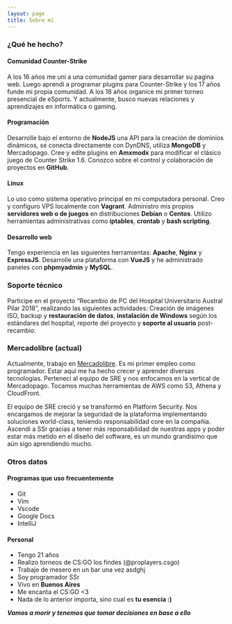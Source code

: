 ```yaml
---
layout: page
title: Sobre mi
---
```


### ¿Qué he hecho?

#### Comunidad Counter-Strike
A los 16 años me uni a una comunidad gamer para desarrollar su pagina web. Luego aprendi a programar plugins para Counter-Strike y los 17 años funde mi propia comunidad. A los 18 años organice mi primer torneo presencial de eSports. Y actualmente, busco nuevas relaciones y aprendizajes en informática o gaming.

#### Programación
Desarrolle bajo el entorno de **NodeJS** una API para la creación de dominios dinámicos, se conecta directamente con DynDNS, utiliza **MongoDB** y Mercadopago. Cree y edite plugins en **Amxmodx** para modificar el clásico juego de Counter Strike 1.6. Conozco sobre el control y colaboración de proyectos en **GitHub**. 

#### Linux
Lo uso como sistema operativo principal en mi computadora personal. Creo y configuro VPS localmente con **Vagrant**. Administro mis propios **servidores web o de juegos** en distribuciones **Debian** o **Centos**. Utilizo herramientas administrativas como **iptables**, **crontab** y **bash scripting**.

#### Desarrollo web
Tengo experiencia en las siguientes herramientas: **Apache**, **Nginx** y **ExpressJS**. Desarrolle una plataforma con **VueJS** y he administrado paneles con **phpmyadmin** y **MySQL**.

### Soporte técnico
Participe en el proyecto “Recambio de PC del Hospital Universitario Austral Pilar 2018”, realizando las siguientes actividades: Creación de imágenes ISO, backup y **restauración de datos**, **instalación de Windows** según los estándares del hospital, reporte del proyecto y **soporte al usuario** post-recambio.

### Mercadolibre (actual)
Actualmente, trabajo en [Mercadolibre](https://es.wikipedia.org/wiki/MercadoLibre). Es mi primer empleo como programador. Estar aqui me ha hecho crecer y aprender diversas tecnologias. Perteneci al equipo de SRE y nos enfocamos en la vertical de Mercadopago. Tocamos muchas herramientas de AWS como S3, Athena y CloudFront.

El equipo de SRE creció y se transformó en Platform Security. Nos encargamos de mejorar la seguridad de la plataforma implementando soluciones world-class, teniendo responsabilidad core en la compañia. Ascendi a SSr gracias a tener más reponsabilidad de nuestras apps y poder estar más metido en el diseño del software, es un mundo grandisimo que aún sigo aprendiendo mucho.

### Otros datos

#### Programas que uso frecuentemente
- Git
- Vim
- Vscode
- Google Docs
- IntelliJ

#### Personal
- Tengo 21 años
- Realizo torneos de CS:GO los findes (@proplayers.csgo)
- Trabaje de mesero en un bar una vez asdghj
- Soy programador SSr
- Vivo en **Buenos Aires**
- Me encanta el CS:GO <3
- Nada de lo anterior importa, sino cual es **tu esencia :)**


***Vamos a morir y tenemos que tomar decisiones en base a ello***
